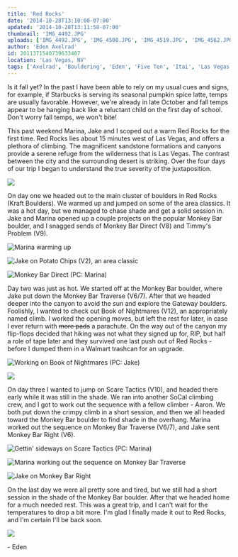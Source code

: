 ```yaml
---
title: 'Red Rocks'
date: '2014-10-28T13:10:00-07:00'
updated: '2014-10-28T13:11:58-07:00'
thumbnail: 'IMG_4492.JPG'
uploads: ['IMG_4492.JPG', 'IMG_4508.JPG', 'IMG_4519.JPG', 'IMG_4562.JPG', 'IMG_4602.jpg', 'IMG_4601.jpg', 'IMG_4590.JPG', 'IMG_4548.JPG', 'IMG_4545.JPG', 'IMG_4488.JPG']
author: 'Eden Axelrad'
id: 2011371540739633407
location: 'Las Vegas, NV'
tags: ['Axelrad', 'Bouldering', 'Eden', 'Five Ten', 'Itai', 'Las Vegas', 'Red Rocks', 'sandstone']
---
```


Is it fall yet? In the past I have been able to rely on my usual cues and signs, for example, if Starbucks is serving its seasonal pumpkin spice latte, temps are usually favorable. However, we're already in late October and fall temps appear to be hanging back like a reluctant child on the first day of school. Don't worry fall temps, we won't bite!

This past weekend Marina, Jake and I scoped out a warm Red Rocks for the first time. Red Rocks lies about 15 minutes west of Las Vegas, and offers a plethora of climbing. The magnificent sandstone formations and canyons provide a serene refuge from the wilderness that is Las Vegas. The contrast between the city and the surrounding desert is striking. Over the four days of our trip I began to understand the true severity of the juxtaposition.

![](uploads/IMG_4492.JPG)

On day one we headed out to the main cluster of boulders in Red Rocks (Kraft Boulders). We warmed up and jumped on some of the area classics. It was a hot day, but we managed to chase shade and get a solid session in. Jake and Marina opened up a couple projects on the popular Monkey Bar boulder, and I snagged sends of Monkey Bar Direct (V8) and Timmy's Problem (V9).

![Marina warming up](uploads/IMG_4508.JPG)

![Jake on Potato Chips (V2), an area classic](uploads/IMG_4519.JPG)

![Monkey Bar Direct (PC: Marina)](uploads/IMG_4562.JPG)

Day two was just as hot. We started off at the Monkey Bar boulder, where Jake put down the Monkey Bar Traverse (V6/7). After that we headed deeper into the canyon to avoid the sun and explore the Gateway boulders. Foolishly, I wanted to check out Book of Nightmares (V12), an appropriately named climb. I worked the opening moves, but left the rest for later, in case I ever return with ~~more pads~~ a parachute. On the way out of the canyon my flip-flops decided that hiking was not what they signed up for, RIP, but half a role of tape later and they survived one last push out of Red Rocks - before I dumped them in a Walmart trashcan for an upgrade.

![Working on Book of Nightmares (PC: Jake)](uploads/IMG_4602.jpg)

![](uploads/IMG_4601.jpg)

On day three I wanted to jump on Scare Tactics (V10), and headed there early while it was still in the shade. We ran into another SoCal climbing crew, and I got to work out the sequence with a fellow climber - Aaron. We both put down the crimpy climb in a short session, and then we all headed toward the Monkey Bar boulder to find shade in the overhang. Marina worked out the sequence on Monkey Bar Traverse (V6/7), and Jake sent Monkey Bar Right (V6).

![Gettin' sideways on Scare Tactics (PC: Marina)](uploads/IMG_4590.JPG)

![Marina working out the sequence on Monkey Bar Traverse](uploads/IMG_4548.JPG)

![Jake on Monkey Bar Right](uploads/IMG_4545.JPG)

On the last day we were all pretty sore and tired, but we still had a short session in the shade of the Monkey Bar boulder. After that we headed home for a much needed rest. This was a great trip, and I can't wait for the temperatures to drop a bit more. I'm glad I finally made it out to Red Rocks, and I'm certain I'll be back soon.

![](uploads/IMG_4488.JPG)

\- Eden
